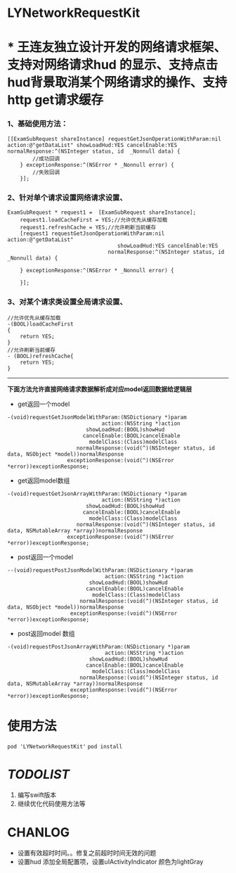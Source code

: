 # LYNetworkRequestKit
# * 王连友独立设计开发的网络请求框架、支持对网络请求hud 的显示、支持点击hud背景取消某个网络请求的操作、支持http get请求缓存

### 1、基础使用方法：
```
[[ExamSubRequest shareInstance] requestGetJsonOperationWithParam:nil action:@"getDataList" showLoadHud:YES cancelEnable:YES normalResponse:^(NSInteger status, id  _Nonnull data) {
		//成功回调
    } exceptionResponse:^(NSError * _Nonnull error) {
    	//失败回调
    }];

```
### 2、针对单个请求设置网络请求设置、
```
ExamSubRequest * request1 =  [ExamSubRequest shareInstance];
    request1.loadCacheFirst = YES;//允许优先从缓存加载
    request1.refreshCache = YES;//允许刷新当前缓存
    [request1 requestGetJsonOperationWithParam:nil action:@"getDataList"
                                   showLoadHud:YES cancelEnable:YES
                                normalResponse:^(NSInteger status, id  _Nonnull data) {
        
    } exceptionResponse:^(NSError * _Nonnull error) {
        
    }];

```

### 3、对某个请求类设置全局请求设置、
```
//允许优先从缓存加载
-(BOOL)loadCacheFirst
{
    return YES;
}
//允许刷新当前缓存
- (BOOL)refreshCache{
    return YES;
}
```

-----


**下面方法允许直接网络请求数据解析成对应model返回数据给逻辑层**


-  get返回一个model
```
-(void)requestGetJsonModelWithParam:(NSDictionary *)param
                              action:(NSString *)action
                         showLoadHud:(BOOL)showHud
                        cancelEnable:(BOOL)cancelEnable
                          modelClass:(Class)modelClass
                      normalResponse:(void(^)(NSInteger status, id data, NSObject *model))normalResponse
                   exceptionResponse:(void(^)(NSError *error))exceptionResponse;
```

- get返回model数组
```
-(void)requestGetJsonArrayWithParam:(NSDictionary *)param
                              action:(NSString *)action
                         showLoadHud:(BOOL)showHud
                        cancelEnable:(BOOL)cancelEnable
                          modelClass:(Class)modelClass
                      normalResponse:(void(^)(NSInteger status, id data, NSMutableArray *array))normalResponse
                   exceptionResponse:(void(^)(NSError *error))exceptionResponse;
```



- post返回一个model 
```
--(void)requestPostJsonModelWithParam:(NSDictionary *)param
                               action:(NSString *)action
                          showLoadHud:(BOOL)showHud
                         cancelEnable:(BOOL)cancelEnable
                           modelClass:(Class)modelClass
                       normalResponse:(void(^)(NSInteger status, id data, NSObject *model))normalResponse
                    exceptionResponse:(void(^)(NSError *error))exceptionResponse;
```

-  post返回model 数组
```
-(void)requestPostJsonArrayWithParam:(NSDictionary *)param
                               action:(NSString *)action
                          showLoadHud:(BOOL)showHud
                         cancelEnable:(BOOL)cancelEnable
                           modelClass:(Class)modelClass
                       normalResponse:(void(^)(NSInteger status, id data, NSMutableArray *array))normalResponse
                    exceptionResponse:(void(^)(NSError *error))exceptionResponse;
```

# 使用方法
`pod 'LYNetworkRequestKit'`
`pod install`


# *TODOLIST*
1. 编写swift版本
2. 继续优化代码使用方法等


# CHANLOG 
- 设置有效超时时间。。修复之前超时时间无效的问题
- 设置hud 添加全局配置项，设置uIActivityIndicator 颜色为lightGray




